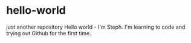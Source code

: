 # hello-world
just another repository
Hello world - I'm Steph. I'm learning to code and trying out Github for the first time.
